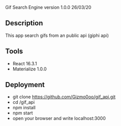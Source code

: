 Gif Search Engine version 1.0.0 26/03/20

## Description

This app search gifs from an public api (giphi api)

## Tools

- React 16.3.1
- Materialize 1.0.0

## Deployment

- git clone https://github.com/Gizmo0oo/gif_api.git
- cd /gif_api
- npm install
- npm start
- open your browser and write localhost:3000